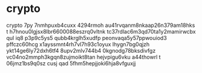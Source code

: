 # crypto
crypto
7py 7nmhpuxb4cuxx 4294rmoh 
au41rvqanm8nkaap26n379am18hks
t h7hnou0lgjsx8lbr6600088eszrq0vltnk
tc37rdlac6m3qd70ta1y2mamirwcbx
qul iq8 p3p9c5ys5
qubb4krglh5xudfp 
peonvaqa5y57ppwouiod3 pffczc60hcg
x1ayssmnt4rh7vl7h93c1oyux lhygn7bg0qjzh
ykt14ge6ly72dxh6tf4 8upv2mlv744b4
0kgnodg78bksdivfgz
vc04no2mmph3kgqn8zujmoikt8tan
hejvpigu6vku a44thowrl t 06jmz1bs9q0sz cusj
qad 5fhm5hepjjoki6hja8vfguxjj

